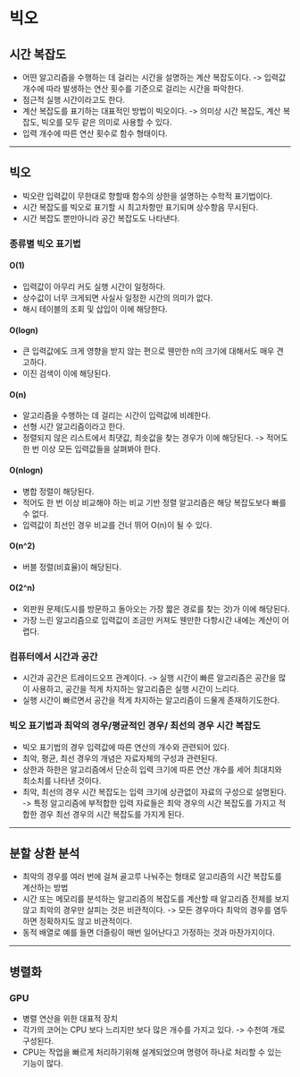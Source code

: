 # 빅오

## 시간 복잡도

* 어떤 알고리즘을 수행하는 데 걸리는 시간을 설명하는 계산 복잡도이다. -> 입력값 개수에 따라 발생하는 연산 횟수를 기준으로 걸리는 시간을 파악한다. 
* 점근적 실행 시간이라고도 한다.
* 계산 복잡도를 표기하는 대표적인 방법이 빅오이다. -> 의미상 시간 복잡도, 계산 복잡도, 빅오를 모두 같은 의미로 사용할 수 있다.
* 입력 개수에 따른 연산 횟수로 함수 형태이다.

---

## 빅오 

* 빅오란 입력값이 무한대로 향할때 함수의 상한을 설명하는 수학적 표기법이다.
* 시간 복잡도를 빅오로 표기할 시 최고차항만 표기되며 상수항음 무시된다.
* 시간 복잡도 뿐만아니라 공간 복잡도도 나타낸다. 

### 종류별 빅오 표기법

#### O(1)

* 입력값이 아무리 커도 실행 시간이 일정하다.
* 상수값이 너무 크게되면 사실사 일정한 시간의 의미가 없다.
* 해시 테이블의  조회 및 삽입이 이에 해당한다.

#### O(logn)

* 큰 입력값에도 크게 영향을 받지 않는 편으로 웬만한 n의 크기에 대해서도 매우 견고하다.
* 이진 검색이 이에 해당된다.

#### O(n)

* 알고리즘을 수행하는 데 걸리는 시간이 입력값에 비례한다.
* 선형 시간 알고리즘이라고 한다. 
* 정렬되지 않은 리스트에서 최댓값, 최솟값을 찾는 경우가 이에 해당된다. -> 적어도 한 번 이상 모든 입력값들을 살펴봐야 한다.

#### O(nlogn)

* 병합 정렬이 해당된다.
* 적어도 한 번 이상 비교해야 하는 비교 기반 정렬 알고리즘은 해당 복잡도보다 빠를 수 없다.
* 입력값이 최선인 경우 비교를 건너 뛰어 O(n)이 될 수 있다.

#### O(n^2)

* 버블 정렬(비효율)이 해당된다.

#### O(2^n)

* 외판원 문제(도시를 방문하고 돌아오는 가장 짧은 경로를 찾는 것)가 이에 해당된다.
* 가장 느린 알고리즘으로 입력값이 조금만 커져도 웬만한 다항시간 내에는 계산이 어렵다. 

### 컴퓨터에서 시간과 공간

* 시간과 공간은 트레이드오프 관계이다. -> 실행 시간이 빠른 알고리즘은 공간을 많이 사용하고, 공간을 적게 차지하는 알고리즘은 실행 시간이 느리다.
* 실행 시간이 빠르면서 공간을 적게 차지하는 알고리즘이 드물게 존재하기도한다. 

### 빅오 표기법과 최악의 경우/평균적인 경우/ 최선의 경우 시간 복잡도

* 빅오 표기법의 경우 입력값에 따른 연산의 개수와 관련되어 있다. 
* 최악, 평균, 최선 경우의 개념은 자료자체의 구성과 관련된다.
* 상한과 하한은 알고리즘에서 단순히 입력 크기에 따른 연산 개수를 세어 최대치와 최소치를 나타낸 것이다.
* 최악, 최선의 경우 시간 복잡도는 입력 크기에 상관없이 자료의 구성으로 설명된다. 
-> 특정 알고리즘에 부적합한 입력 자료들은 최악 경우의 시간 복잡도를 가지고 적합한 경우 최선 경우의 시간 복잡도를 가지게 된다. 

---

## 분할 상환 분석

* 최악의 경우를 여러 번에 걸쳐 골고루 나눠주는 형태로 알고리즘의 시간 복잡도를 계산하는 방법
* 시간 또는 메모리를 분석하는 알고리즘의 복잡도를 계산할 때 알고리즘 전체를 보지 않고 최악의 경우만 살피는 것은 비관적이다.
-> 모든 경우마다 최악의 경우를 염두하면 정확하지도 않고 비관적이다. 
* 동적 배열로 예를 들면 더즐링이 매번 일어난다고 가정하는 것과 마찬가지이다.

---

## 병렬화

### GPU 

* 병렬 연산을 위한 대표적 장치
* 각가의 코어는 CPU 보다 느리지만 보다 많은 개수를 가지고 있다. -> 수천여 개로 구성된다.
* CPU는 작업을 빠르게 처리하기위해 설계되었으며 명령어 하나로 처리할 수 있는 기능이 많다. 







